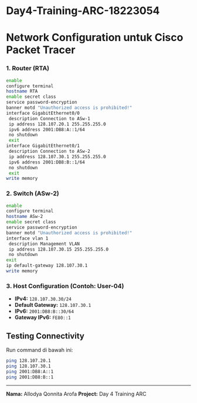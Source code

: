 # Day4-Training-ARC-18223054

# Network Configuration untuk Cisco Packet Tracer

### 1. Router (RTA)
```bash
enable
configure terminal
hostname RTA
enable secret class
service password-encryption
banner motd "Unauthorized access is prohibited!"
interface GigabitEthernet0/0
 description Connection to ASw-1
 ip address 128.107.20.1 255.255.255.0
 ipv6 address 2001:DB8:A::1/64
 no shutdown
 exit
interface GigabitEthernet0/1
 description Connection to ASw-2
 ip address 128.107.30.1 255.255.255.0
 ipv6 address 2001:DB8:B::1/64
 no shutdown
 exit
write memory
```

### 2. Switch (ASw-2)
```bash
enable
configure terminal
hostname ASw-2
enable secret class
service password-encryption
banner motd "Unauthorized access is prohibited!"
interface vlan 1
 description Management VLAN
 ip address 128.107.30.15 255.255.255.0
 no shutdown
exit
ip default-gateway 128.107.30.1
write memory
```

### 3. Host Configuration (Contoh: User-04)
- **IPv4:** `128.107.30.30/24`
- **Default Gateway:** `128.107.30.1`
- **IPv6:** `2001:DB8:B::30/64`
- **Gateway IPv6:** `FE80::1`

## Testing Connectivity
Run command di bawah ini:
```bash
ping 128.107.20.1
ping 128.107.30.1
ping 2001:DB8:A::1
ping 2001:DB8:B::1
```

---
**Nama:** Allodya Qonnita Arofa
**Project:** Day 4 Training ARC
